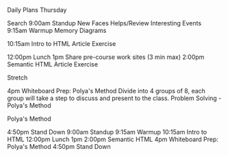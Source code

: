 Daily Plans Thursday

Search 9:00am Standup New Faces Helps/Review Interesting Events 9:15am Warmup Memory Diagrams

10:15am Intro to HTML Article Exercise

12:00pm Lunch 1pm Share pre-course work sites (3 min max) 2:00pm Semantic HTML Article Exercise

Stretch

4pm Whiteboard Prep: Polya's Method Divide into 4 groups of 8, each group will take a step to discuss and present to the class. Problem Solving - Polya's Method

Polya's Method

4:50pm Stand Down 9:00am Standup 9:15am Warmup 10:15am Intro to HTML 12:00pm Lunch 1pm 2:00pm Semantic HTML 4pm Whiteboard Prep: Polya's Method 4:50pm Stand Down
